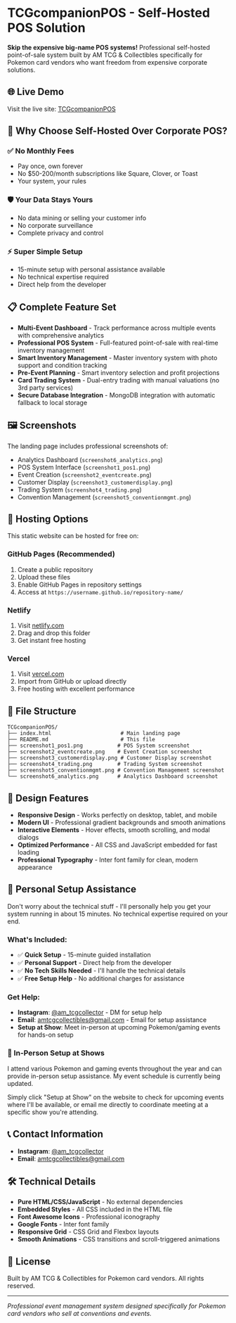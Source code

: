# TCGcompanionPOS - Self-Hosted POS Solution

**Skip the expensive big-name POS systems!** Professional self-hosted point-of-sale system built by AM TCG & Collectibles specifically for Pokemon card vendors who want freedom from expensive corporate solutions.

## 🌐 Live Demo

Visit the live site: [TCGcompanionPOS](https://stcroix1414.github.io/TCGcompanionPOS/)

## 🚀 Why Choose Self-Hosted Over Corporate POS?

### ✅ **No Monthly Fees**
- Pay once, own forever
- No $50-200/month subscriptions like Square, Clover, or Toast
- Your system, your rules

### 🛡️ **Your Data Stays Yours**
- No data mining or selling your customer info
- No corporate surveillance
- Complete privacy and control

### ⚡ **Super Simple Setup**
- 15-minute setup with personal assistance available
- No technical expertise required
- Direct help from the developer

## 📋 Complete Feature Set

- **Multi-Event Dashboard** - Track performance across multiple events with comprehensive analytics
- **Professional POS System** - Full-featured point-of-sale with real-time inventory management
- **Smart Inventory Management** - Master inventory system with photo support and condition tracking
- **Pre-Event Planning** - Smart inventory selection and profit projections
- **Card Trading System** - Dual-entry trading with manual valuations (no 3rd party services)
- **Secure Database Integration** - MongoDB integration with automatic fallback to local storage

## 🖼️ Screenshots

The landing page includes professional screenshots of:
- Analytics Dashboard (`screenshot6_analytics.png`)
- POS System Interface (`screenshot1_pos1.png`)
- Event Creation (`screenshot2_eventcreate.png`)
- Customer Display (`screenshot3_customerdisplay.png`)
- Trading System (`screenshot4_trading.png`)
- Convention Management (`screenshot5_conventionmgmt.png`)

## 🚀 Hosting Options

This static website can be hosted for free on:

### GitHub Pages (Recommended)
1. Create a public repository
2. Upload these files
3. Enable GitHub Pages in repository settings
4. Access at `https://username.github.io/repository-name/`

### Netlify
1. Visit [netlify.com](https://netlify.com)
2. Drag and drop this folder
3. Get instant free hosting

### Vercel
1. Visit [vercel.com](https://vercel.com)
2. Import from GitHub or upload directly
3. Free hosting with excellent performance

## 📁 File Structure

```
TCGcompanionPOS/
├── index.html                      # Main landing page
├── README.md                       # This file
├── screenshot1_pos1.png           # POS System screenshot
├── screenshot2_eventcreate.png    # Event Creation screenshot
├── screenshot3_customerdisplay.png # Customer Display screenshot
├── screenshot4_trading.png        # Trading System screenshot
├── screenshot5_conventionmgmt.png # Convention Management screenshot
└── screenshot6_analytics.png      # Analytics Dashboard screenshot
```

## 🎨 Design Features

- **Responsive Design** - Works perfectly on desktop, tablet, and mobile
- **Modern UI** - Professional gradient backgrounds and smooth animations
- **Interactive Elements** - Hover effects, smooth scrolling, and modal dialogs
- **Optimized Performance** - All CSS and JavaScript embedded for fast loading
- **Professional Typography** - Inter font family for clean, modern appearance

## 🤝 Personal Setup Assistance

Don't worry about the technical stuff - I'll personally help you get your system running in about 15 minutes. No technical expertise required on your end.

### What's Included:
- ✅ **Quick Setup** - 15-minute guided installation
- ✅ **Personal Support** - Direct help from the developer
- ✅ **No Tech Skills Needed** - I'll handle the technical details
- ✅ **Free Setup Help** - No additional charges for assistance

### Get Help:
- **Instagram**: [@am_tcgcollector](https://instagram.com/am_tcgcollector) - DM for setup help
- **Email**: amtcgcollectibles@gmail.com - Email for setup assistance
- **Setup at Show**: Meet in-person at upcoming Pokemon/gaming events for hands-on setup

### 📅 In-Person Setup at Shows

I attend various Pokemon and gaming events throughout the year and can provide in-person setup assistance. My event schedule is currently being updated.

Simply click "Setup at Show" on the website to check for upcoming events where I'll be available, or email me directly to coordinate meeting at a specific show you're attending.

## 📞 Contact Information

- **Instagram**: [@am_tcgcollector](https://instagram.com/am_tcgcollector)
- **Email**: amtcgcollectibles@gmail.com

## 🛠️ Technical Details

- **Pure HTML/CSS/JavaScript** - No external dependencies
- **Embedded Styles** - All CSS included in the HTML file
- **Font Awesome Icons** - Professional iconography
- **Google Fonts** - Inter font family
- **Responsive Grid** - CSS Grid and Flexbox layouts
- **Smooth Animations** - CSS transitions and scroll-triggered animations

## 📄 License

Built by AM TCG & Collectibles for Pokemon card vendors. All rights reserved.

---

*Professional event management system designed specifically for Pokemon card vendors who sell at conventions and events.*
